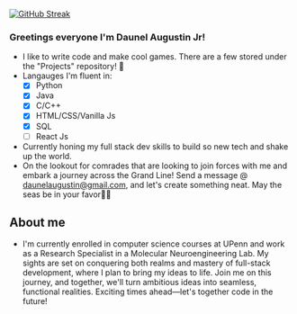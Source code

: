 [![GitHub Streak](https://streak-stats.demolab.com?user=daunelaugust&theme=violet-punch&border_radius=6)](https://git.io/streak-stats)
### Greetings everyone I'm Daunel Augustin Jr!
* I like to write code and make cool games. There are a few stored under the "Projects" repository! 💫
* Langauges I'm fluent in:
     - [x]  Python
     - [x]  Java
     - [x]  C/C++
     - [x]  HTML/CSS/Vanilla Js
     - [x]  SQL
     - [ ]  React Js
* Currently honing my full stack dev skills to build so new tech and shake up the world.
* On the lookout for comrades that are looking to join forces with me and embark a journey across the Grand Line! Send a message @ daunelaugustin@gmail.com, and let's create something neat. May the seas be in your favor🙏🏾

## About me
* I'm currently enrolled in computer science courses at UPenn and work as a Research Specialist in a Molecular Neuroengineering Lab.  My sights are set on conquering both realms and mastery of full-stack development, where I plan to bring my ideas to life. Join me on this journey, and together, we'll turn ambitious ideas into seamless, functional realities. Exciting times ahead—let's together code in the future!
<!---
daunelaugust/daunelaugust is a ✨ special ✨ repository because its `README.md` (this file) appears on your GitHub profile.
You can click the Preview link to take a look at your changes.
--->
